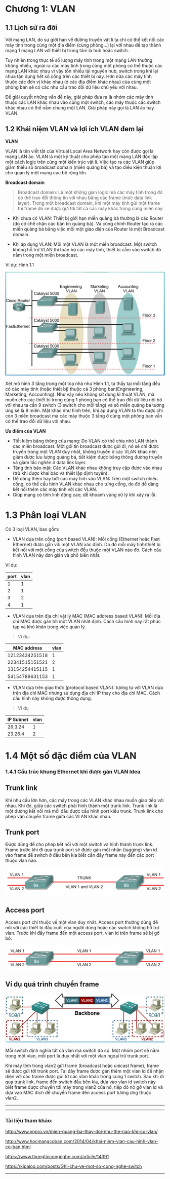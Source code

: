 
# Chương 1: VLAN 

## 1.1 Lịch sử ra đời
Với mạng LAN, do sự giới hạn về đường truyền vật lí ta chỉ có thể kết nối các máy tính trong cùng một địa điểm (cùng phòng...) lại với nhau để tạo thành mạng 1 mạng LAN với thiết bị trung tâm là hub hoặc switch. 

Tuy nhiên trong thực tế số lượng máy tính trong một mạng LAN thường không nhiều, ngoài ra các máy tính trong cùng một phòng có thể thuộc các mạng LAN khác nhau vì vậy tốn nhiều tài nguyên hub, switch trong khi lại chưa tận dụng hết số cổng trên các thiết bị này. Hơn nữa các máy tính thuộc các đơn vị khác nhau (ở các địa điểm khác nhau) của cùng một phòng ban sẽ có các nhu cầu trao đổi dữ liệu chủ yếu với nhau.

Để giải quyết những vấn đề này, giải pháp đưa ra là nhóm các máy tính thuộc các LAN khác nhau vào cùng một switch, các máy thuộc các switch khác nhau có thể nằm chung một LAN. Giải pháp này gọi là LAN ảo hay VLAN.

## 1.2 Khái niệm VLAN và lợi ích VLAN đem lại

**VLAN**

VLAN là tên viết tắt của Virtual Local Area Network hay còn được gọi là mạng LAN ảo. VLAN là một kỹ thuật cho phép tạo một mạng LAN độc lập một cách logic trên cùng một kiến trúc vật lí. Việc tạo ra các VLAN giúp giảm thiểu số broadcast domain (miền quảng bá) và tạo điều kiện thuận lợi cho quản lý một mạng cục bộ rộng lớn.

**Broadcast domain**
> Broadcast domain: Là một không gian logic mà các máy tính trong đó có thể trao đổi thông tin với nhau bằng các frame (mức data link layer). Trong một broadcast domain, khi một máy tính gửi một frame thì frame đó sẽ được gửi tới tất cả các máy khác trong cùng miền này. 
+ Khi chưa có VLAN: Thiết bị giới hạn miền quảng bá thường là các Router (do cơ chế chặn các bản tin quảng bá). Và cũng chính Router tạo ra các miền quảng bá bằng việc mỗi một giao diện của Router là một Broadcast domain.

+ Khi áp dụng VLAN: Mỗi một VLAN là một miền broadcast. Một switch không hỗ trợ VLAN thì toàn bộ các máy tính, thiết bị cắm vào switch đó nằm trong một miền broadcast.



Ví dụ: 
Hình 1.1

![h1](imageNet/h1net.png_45kl0vdr1p)

Xét mô hình 3 tầng trong một tòa nhà như Hình 1.1, ta thấy tại mỗi tầng đều có các máy tính (hoặc thiết bị) thuộc cả 3 phòng ban(Engineering, Marketing, Accounting). Như vậy nếu không sử dụng kĩ thuật VLAN, mà muốn cho các thiết bị trong cùng 1 phòng ban có thể trao đổi dữ liệu nội bộ với nhau ta cần 9 switch (3 switch cho mỗi tầng) và số miền quảng bá tương ứng sẽ là 9 miền. Mặt khác như hình trên, khi áp dụng VLAN ta thu được chỉ còn 3 miền broadcast mà các máy thuộc 3 tầng ở cùng một phòng ban vẫn có thể trao đổi dữ liệu với nhau.

**Ưu điểm của VLAN**
+ Tiết kiệm băng thông của mạng: Do VLAN có thể chia nhỏ LAN thành các miền broadcast. Một gói tin broadcast được gửi đi, nó sẽ chỉ được truyền trong một VLAN duy nhất, không truyền ở các VLAN khác nên giảm được lưu lượng quảng bá, tiết kiệm được băng thông đường truyền và giảm tắc nghẽn ở data link layer.
+ Tăng tính bảo mật: Các VLAN khác nhau không truy cập được vào nhau (trừ khi được khai báo và thiết lập định tuyến).
+ Dễ dàng thêm hay bớt các máy tính vào VLAN: Trên một switch nhiều cổng, có thể cấu hình VLAN khác nhau cho từng cổng, do đó dễ dàng kết nối thêm các máy tính với các VLAN.
+ Giúp mạng có tính linh động cao, dễ khoanh vùng xử lý khi xảy ra lỗi.

# 1.3 Phân loại VLAN

Có 3 loại VLAN, bao gồm:

+ VLAN dựa trên cổng (port based VLAN): Mỗi cổng (Ethernet hoặc Fast Ethernet) được gắn với một VLAN xác định. Do đó mỗi máy tính/thiết bị kết nối với một cổng của switch đều thuộc một VLAN nào đó. Cách cấu hình VLAN này đơn giản và phổ biến nhất.

Ví dụ:

port | vlan
---------|---------
 1 | 1 
 2 | 1 
 3 | 2
 4 | 1 

+ VLAN dựa trên địa chỉ vật lý MAC (MAC address based VLAN): Mỗi địa chỉ MAC được gán tới một VLAN nhất định. Cách cấu hình này rất phức tạp và khó khăn trong việc quản lý.
>Ví dụ:

MAC address | vlan | 
---------|----------|
12123434251518 | 1 |
22341515151521 | 2 | 
33154254415115 | 1 | 
54154789631153 | 1 |

+ VLAN dựa trên giao thức (protocol based VLAN): tương tự với VLAN dựa trên địa chỉ MAC nhưng sử dụng địa chỉ IP thay cho địa chỉ MAC. Cách cấu hình này không được thông dụng.

>Ví dụ
 

IP Subnet  | vlan | 
---------|----------|
 26.3.24 | 1 | 
 23.26.4 | 2 | 


# 1.4 Một số đặc điểm của VLAN
 
### 1.4.1 Cấu trúc khung Ethernet khi được gán VLAN Idea


## Trunk link
Khi nhu cầu lớn hơn, các máy trong các VLAN khác nhau muốn giao tiếp với nhau. Khi đó, giữa các switch phải hình thành một trunk link. Trunk link là một đường kết nối mà mỗi đầu được cấu hình port kiểu trunk. Trunk link cho phép vận chuyển frame giữa các VLAN khác nhau.

## Trunk port 
Được dùng để cho phép kết nối với một switch và hình thành trunk link. Frame trước khi đi qua trunk port sẽ được gán một nhãn (tagging) vlan id vào frame để switch ở đầu bên kia biết cần đẩy frame này đến các port thuộc vlan nào.

![trunk port](imageNet/vlan04.png)

## Access port 
Access port chỉ thuộc về một vlan duy nhât. Access port thường dùng để nối với các thiết bị đầu cuối của người dùng hoặc các switch không hỗ trợ vlan. Trước khi đẩy frame đến một access port, vlan id trên frame sẽ bị gỡ bỏ.

![access port](imageNet/vlan03.png)

## Ví dụ quá trình chuyển frame

![vlan01](imageNet/1.png_8k7hxhoeco)

Mỗi switch định nghĩa tất cả vlan mà switch đó có. Một nhóm port sẽ nằm trong một vlan, mỗi port là duy nhất với một vlan ngoại trừ trunk port.

Khi máy tính trong vlan2 gửi frame (broadcast hoặc unicast frame), frame sẽ được gửi tới trunk port. Tại đây frame được gán thêm một vlan id để nhận diện với các frame được gửi từ các vlan khác trong cùng 1 switch. Sau khi đi qua trunk link, frame đến switch đầu bên kia, dựa vào vlan id switch này biết frame được chuyển tới máy trong vlan2 của nó, tiếp đó nó gỡ vlan id và dựa vào MAC đích để chuyển frame đến access port tương ứng thuộc vlan2.



-------------------------------------------------



















-----------------------------------------------

### Tài liệu tham khảo:

http://www.vnpro.vn/mien-quang-ba-thay-doi-nhu-the-nao-khi-co-vlan/

http://www.hocmangcoban.com/2014/04/khai-niem-vlan-cau-hinh-vlan-co-ban.html

https://www.thongtincongnghe.com/article/14391

https://kipalog.com/posts/Ghi-chu-ve-mot-so-cong-nghe-switch



---------------------------------------------------
